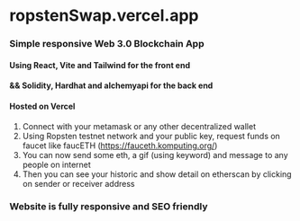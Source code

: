 # ropstenSwap.vercel.app

### Simple responsive Web 3.0 Blockchain App

#### Using React, Vite and Tailwind for the front end
#### && Solidity, Hardhat and alchemyapi for the back end

#### Hosted on Vercel



  1.  Connect with your metamask or any other decentralized wallet
  2.  Using Ropsten testnet network and your public key, request funds on faucet like faucETH (https://fauceth.komputing.org/)
  3.  You can now send some eth, a gif (using keyword) and message to any people on internet
  4.  Then you can see your historic and show detail on etherscan by clicking on sender or receiver address
  
  

### Website is fully responsive and SEO friendly
